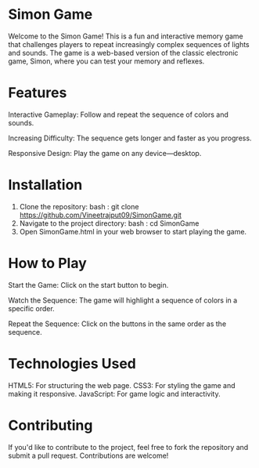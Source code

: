 
# Simon Game
Welcome to the Simon Game! This is a fun and interactive memory game that challenges players to repeat increasingly complex sequences of lights and sounds. The game is a web-based version of the classic electronic game, Simon, where you can test your memory and reflexes.

# Features

Interactive Gameplay: Follow and repeat the sequence of colors and sounds.

Increasing Difficulty: The sequence gets longer and faster as you progress.

Responsive Design: Play the game on any device—desktop.

# Installation
1. Clone the repository:
bash : git clone https://github.com/Vineetrajput09/SimonGame.git
2. Navigate to the project directory:
bash : cd SimonGame
3. Open SimonGame.html in your web browser to start playing the game.
# How to Play

Start the Game: Click on the start button to begin.

Watch the Sequence: The game will highlight a sequence of colors in a specific order.

Repeat the Sequence: Click on the buttons in the same order as the sequence.

# Technologies Used
HTML5: For structuring the web page.
CSS3: For styling the game and making it responsive.
JavaScript: For game logic and interactivity.

# Contributing
If you'd like to contribute to the project, feel free to fork the repository and submit a pull request. Contributions are welcome!